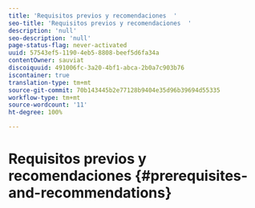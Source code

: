 ```yaml
---
title: 'Requisitos previos y recomendaciones  '
seo-title: 'Requisitos previos y recomendaciones  '
description: 'null'
seo-description: 'null'
page-status-flag: never-activated
uuid: 57543ef5-1190-4eb5-8808-beef5d6fa34a
contentOwner: sauviat
discoiquuid: 491006fc-3a20-4bf1-abca-2b0a7c903b76
iscontainer: true
translation-type: tm+mt
source-git-commit: 70b143445b2e77128b9404e35d96b39694d55335
workflow-type: tm+mt
source-wordcount: '11'
ht-degree: 100%

---
```



# Requisitos previos y recomendaciones {#prerequisites-and-recommendations}

